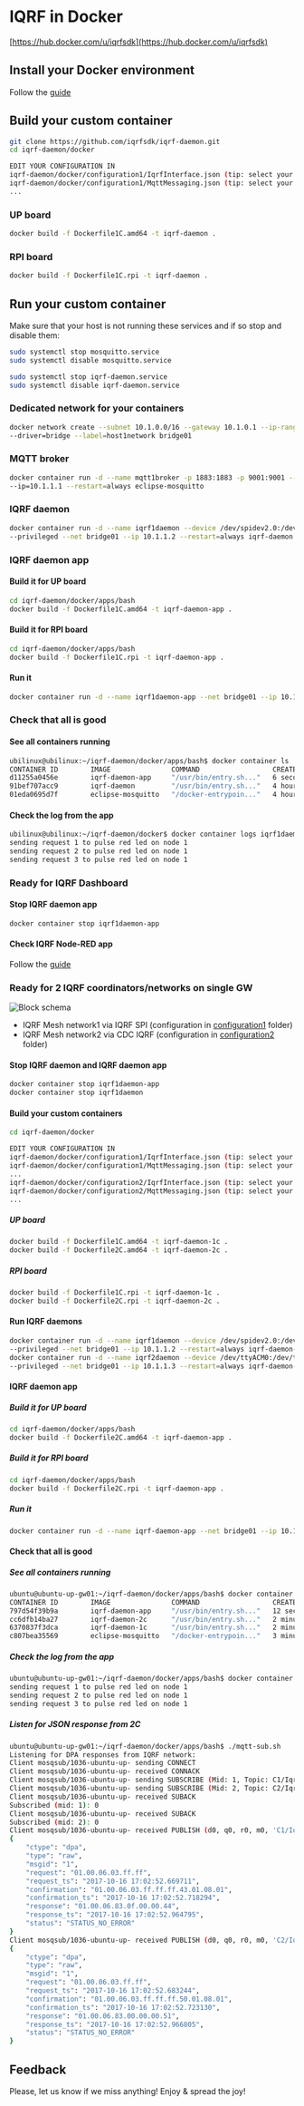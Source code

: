 # IQRF in Docker

[https://hub.docker.com/u/iqrfsdk](https://hub.docker.com/u/iqrfsdk)

## Install your Docker environment

Follow the [guide](https://github.com/iqrfsdk/iqrf-daemon/blob/master/docker/INSTALL.md)

## Build your custom container

```Bash
git clone https://github.com/iqrfsdk/iqrf-daemon.git
cd iqrf-daemon/docker

EDIT YOUR CONFIGURATION IN
iqrf-daemon/docker/configuration1/IqrfInterface.json (tip: select your IQRF interface)
iqrf-daemon/docker/configuration1/MqttMessaging.json (tip: select your broker IP address)
...
```

### UP board

```Bash
docker build -f Dockerfile1C.amd64 -t iqrf-daemon .
```

### RPI board

```Bash
docker build -f Dockerfile1C.rpi -t iqrf-daemon .
```

## Run your custom container

Make sure that your host is not running these services and if so stop and disable them:

```Bash
sudo systemctl stop mosquitto.service
sudo systemctl disable mosquitto.service

sudo systemctl stop iqrf-daemon.service
sudo systemctl disable iqrf-daemon.service
```

### Dedicated network for your containers

```Bash
docker network create --subnet 10.1.0.0/16 --gateway 10.1.0.1 --ip-range=10.1.1.0/24 \ 
--driver=bridge --label=host1network bridge01
```

### MQTT broker

```Bash
docker container run -d --name mqtt1broker -p 1883:1883 -p 9001:9001 --network=bridge01 \
--ip=10.1.1.1 --restart=always eclipse-mosquitto
```

### IQRF daemon

```Bash
docker container run -d --name iqrf1daemon --device /dev/spidev2.0:/dev/spidev2.0 \
--privileged --net bridge01 --ip 10.1.1.2 --restart=always iqrf-daemon
```

### IQRF daemon app

#### Build it for UP board

```Bash
cd iqrf-daemon/docker/apps/bash
docker build -f Dockerfile1C.amd64 -t iqrf-daemon-app .
```

#### Build it for RPI board

```Bash
cd iqrf-daemon/docker/apps/bash
docker build -f Dockerfile1C.rpi -t iqrf-daemon-app .
```

#### Run it

```Bash
docker container run -d --name iqrf1daemon-app --net bridge01 --ip 10.1.1.3 --restart=always iqrf-daemon-app
```

### Check that all is good

#### See all containers running

```Bash
ubilinux@ubilinux:~/iqrf-daemon/docker/apps/bash$ docker container ls
CONTAINER ID        IMAGE               COMMAND                  CREATED             STATUS              PORTS                                            NAMES
d11255a0456e        iqrf-daemon-app     "/usr/bin/entry.sh..."   6 seconds ago       Up 6 seconds                                                         iqrf1daemon-app
91bef707acc9        iqrf-daemon         "/usr/bin/entry.sh..."   4 hours ago         Up 4 hours                                                           iqrf1daemon
01eda0695d7f        eclipse-mosquitto   "/docker-entrypoin..."   4 hours ago         Up 4 hours          0.0.0.0:1883->1883/tcp, 0.0.0.0:9001->9001/tcp   mqtt1broker
```

#### Check the log from the app

```Bash
ubilinux@ubilinux:~/iqrf-daemon/docker$ docker container logs iqrf1daemon-app
sending request 1 to pulse red led on node 1
sending request 2 to pulse red led on node 1
sending request 3 to pulse red led on node 1
```

### Ready for IQRF Dashboard

#### Stop IQRF daemon app

```Bash
docker container stop iqrf1daemon-app
```

#### Check IQRF Node-RED app

Follow the [guide](https://github.com/iqrfsdk/iot-starter-kit/tree/master/apps)

### Ready for 2 IQRF coordinators/networks on single GW

![Block schema](schema/workshop-schema-docker.png "Schema for IQRF GWs using Docker")

- IQRF Mesh network1 via IQRF SPI (configuration in [configuration1](configuration1) folder)
- IQRF Mesh network2 via CDC IQRF (configuration in [configuration2](configuration2) folder)

#### Stop IQRF daemon and IQRF daemon app

```Bash
docker container stop iqrf1daemon-app
docker container stop iqrf1daemon
```

#### Build your custom containers

```Bash
cd iqrf-daemon/docker

EDIT YOUR CONFIGURATION IN
iqrf-daemon/docker/configuration1/IqrfInterface.json (tip: select your IQRF interface)
iqrf-daemon/docker/configuration1/MqttMessaging.json (tip: select your broker IP address)
...
iqrf-daemon/docker/configuration2/IqrfInterface.json (tip: select your IQRF interface)
iqrf-daemon/docker/configuration2/MqttMessaging.json (tip: select your broker IP address)
...
```

##### UP board

```Bash
docker build -f Dockerfile1C.amd64 -t iqrf-daemon-1c .
docker build -f Dockerfile2C.amd64 -t iqrf-daemon-2c .
```

##### RPI board

```Bash
docker build -f Dockerfile1C.rpi -t iqrf-daemon-1c .
docker build -f Dockerfile2C.rpi -t iqrf-daemon-2c .
```

#### Run IQRF daemons

```Bash
docker container run -d --name iqrf1daemon --device /dev/spidev2.0:/dev/spidev2.0 \
--privileged --net bridge01 --ip 10.1.1.2 --restart=always iqrf-daemon-1c
docker container run -d --name iqrf2daemon --device /dev/ttyACM0:/dev/ttyACM0 \
--privileged --net bridge01 --ip 10.1.1.3 --restart=always iqrf-daemon-2c
```

#### IQRF daemon app

##### Build it for UP board

```Bash
cd iqrf-daemon/docker/apps/bash
docker build -f Dockerfile2C.amd64 -t iqrf-daemon-app .
```

##### Build it for RPI board

```Bash
cd iqrf-daemon/docker/apps/bash
docker build -f Dockerfile2C.rpi -t iqrf-daemon-app .
```

##### Run it

```Bash
docker container run -d --name iqrf-daemon-app --net bridge01 --ip 10.1.1.4 --restart=always iqrf-daemon-app
```

#### Check that all is good

##### See all containers running

```Bash
ubuntu@ubuntu-up-gw01:~/iqrf-daemon/docker/apps/bash$ docker container ls
CONTAINER ID        IMAGE               COMMAND                  CREATED             STATUS              PORTS                                            NAMES
797d54f39b9a        iqrf-daemon-app     "/usr/bin/entry.sh..."   12 seconds ago      Up 10 seconds                                                        iqrf-daemon-app
cc6dfb14ba27        iqrf-daemon-2c      "/usr/bin/entry.sh..."   2 minutes ago       Up 2 minutes                                                         iqrf2daemon
6370837f3dca        iqrf-daemon-1c      "/usr/bin/entry.sh..."   2 minutes ago       Up 2 minutes                                                         iqrf1daemon
c807bea35569        eclipse-mosquitto   "/docker-entrypoin..."   3 minutes ago       Up 3 minutes        0.0.0.0:1883->1883/tcp, 0.0.0.0:9001->9001/tcp   mqtt1broker
```

##### Check the log from the app

```Bash
ubuntu@ubuntu-up-gw01:~/iqrf-daemon/docker/apps/bash$ docker container logs iqrf-daemon-app
sending request 1 to pulse red led on node 1
sending request 2 to pulse red led on node 1
sending request 3 to pulse red led on node 1
```

##### Listen for JSON response from 2C

```Bash
ubuntu@ubuntu-up-gw01:~/iqrf-daemon/docker/apps/bash$ ./mqtt-sub.sh
Listening for DPA responses from IQRF network:
Client mosqsub/1036-ubuntu-up- sending CONNECT
Client mosqsub/1036-ubuntu-up- received CONNACK
Client mosqsub/1036-ubuntu-up- sending SUBSCRIBE (Mid: 1, Topic: C1/Iqrf/DpaResponse, QoS: 0)
Client mosqsub/1036-ubuntu-up- sending SUBSCRIBE (Mid: 2, Topic: C2/Iqrf/DpaResponse, QoS: 0)
Client mosqsub/1036-ubuntu-up- received SUBACK
Subscribed (mid: 1): 0
Client mosqsub/1036-ubuntu-up- received SUBACK
Subscribed (mid: 2): 0
Client mosqsub/1036-ubuntu-up- received PUBLISH (d0, q0, r0, m0, 'C1/Iqrf/DpaResponse', ... (379 bytes))
{
    "ctype": "dpa",
    "type": "raw",
    "msgid": "1",
    "request": "01.00.06.03.ff.ff",
    "request_ts": "2017-10-16 17:02:52.669711",
    "confirmation": "01.00.06.03.ff.ff.ff.43.01.08.01",
    "confirmation_ts": "2017-10-16 17:02:52.718294",
    "response": "01.00.06.83.0f.00.00.44",
    "response_ts": "2017-10-16 17:02:52.964795",
    "status": "STATUS_NO_ERROR"
}
Client mosqsub/1036-ubuntu-up- received PUBLISH (d0, q0, r0, m0, 'C2/Iqrf/DpaResponse', ... (379 bytes))
{
    "ctype": "dpa",
    "type": "raw",
    "msgid": "1",
    "request": "01.00.06.03.ff.ff",
    "request_ts": "2017-10-16 17:02:52.683244",
    "confirmation": "01.00.06.03.ff.ff.ff.50.01.08.01",
    "confirmation_ts": "2017-10-16 17:02:52.723130",
    "response": "01.00.06.83.00.00.00.51",
    "response_ts": "2017-10-16 17:02:52.966805",
    "status": "STATUS_NO_ERROR"
}
```

## Feedback

Please, let us know if we miss anything!
Enjoy & spread the joy!
